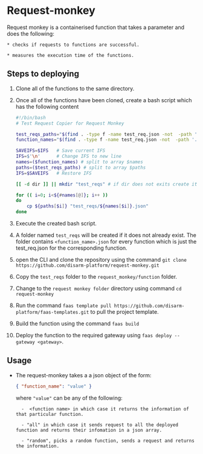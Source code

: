 # Request-monkey

Request monkey is a containerised function that takes a parameter and does the following:

    * checks if requests to functions are successful.

    * measures the execution time of the functions.

## Steps to deploying

1. Clone all of the functions to the same directory.

1. Once all of the functions have been cloned, create a bash script which has the following content

    ```bash
    #!/bin/bash
    # Test Request Copier for Request Monkey

    test_reqs_paths="$(find . -type f -name test_req.json -not  -path './**/build/*')" 
    function_names="$(find . -type f -name test_req.json -not  -path './**/build/*' | cut -c 3- | awk -F '/' '{print $1}')"

    SAVEIFS=$IFS   # Save current IFS
    IFS=$'\n'      # Change IFS to new line
    names=($function_names) # split to array $names
    paths=($test_reqs_paths) # split to array $paths
    IFS=$SAVEIFS   # Restore IFS

    [[ -d dir ]] || mkdir "test_reqs" # if dir does not exits create it

    for (( i=0; i<${#names[@]}; i++ ))
    do
        cp ${paths[$i]} "test_reqs/${names[$i]}.json"
    done
    ```

1. Execute the created bash script.

1. A folder named `test_reqs` will be created if it does not already exist. The folder contains `<function_name>.json` for every function which is just the test_req.json for the corresponding function.

1. open the CLI and clone the repository using the command `git clone https://github.com/disarm-platform/request-monkey.git`

1. Copy the `test_reqs` folder to the `request_monkey/function` folder. 

1. Change to the `request monkey folder` directory using command `cd request-monkey`

1. Run the command `faas template pull https://github.com/disarm-platform/faas-templates.git` to pull the project template. 

1. Build the function using the command `faas build`

1. Deploy the function to the required gateway using
`faas deploy --gateway <gateway>`.


## Usage

- The request-monkey takes a a json object of the form: 
    ```JSON
    { "function_name": "value" }
    ```
    where `"value"` can be any of the following:

        -  <function name> in which case it returns the information of that particular function.
        
        - "all" in which case it sends request to all the deployed  function and returns their infomation in a json array.

        - "random", picks a random function, sends a request and returns the information.

